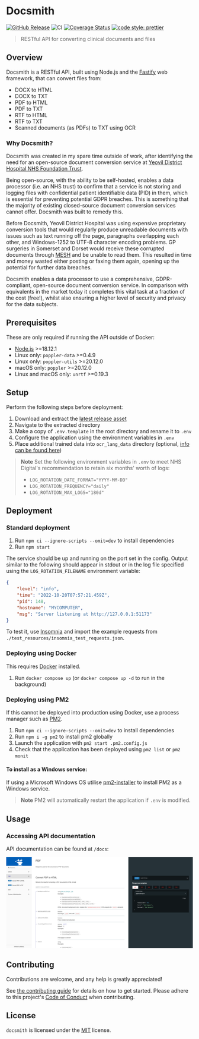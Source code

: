 # Docsmith

[![GitHub Release](https://img.shields.io/github/release/Fdawgs/docsmith.svg)](https://github.com/Fdawgs/docsmith/releases/latest/)
![CI](https://github.com/Fdawgs/docsmith/workflows/CI/badge.svg)
[![Coverage Status](https://coveralls.io/repos/github/Fdawgs/docsmith/badge.svg?branch=master)](https://coveralls.io/github/Fdawgs/docsmith?branch=master)
[![code style: prettier](https://img.shields.io/badge/code_style-prettier-ff69b4.svg?style=flat)](https://github.com/prettier/prettier)

> RESTful API for converting clinical documents and files

## Overview

Docsmith is a RESTful API, built using Node.js and the [Fastify](https://fastify.io/) web framework, that can convert files from:

-   DOCX to HTML
-   DOCX to TXT
-   PDF to HTML
-   PDF to TXT
-   RTF to HTML
-   RTF to TXT
-   Scanned documents (as PDFs) to TXT using OCR

### Why Docsmith?

Docsmith was created in my spare time outside of work, after identifying the need for an open-source document conversion service at [Yeovil District Hospital NHS Foundation Trust](https://yeovilhospital.co.uk/).

Being open-source, with the ability to be self-hosted, enables a data processor (i.e. an NHS trust) to confirm that a service is not storing and logging files with confidential patient identifiable data (PID) in them, which is essential for preventing potential GDPR breaches. This is something that the majority of existing closed-source document conversion services cannot offer. Docsmith was built to remedy this.

Before Docsmith, Yeovil District Hospital was using expensive proprietary conversion tools that would regularly produce unreadable documents with issues such as text running off the page, paragraphs overlapping each other, and Windows-1252 to UTF-8 character encoding problems. GP surgeries in Somerset and Dorset would receive these corrupted documents through [MESH](https://digital.nhs.uk/services/message-exchange-for-social-care-and-health-mesh) and be unable to read them. This resulted in time and money wasted either posting or faxing them again, opening up the potential for further data breaches.

Docsmith enables a data processor to use a comprehensive, GDPR-compliant, open-source document conversion service. In comparison with equivalents in the market today it completes this vital task at a fraction of the cost (free!), whilst also ensuring a higher level of security and privacy for the data subjects.

## Prerequisites

These are only required if running the API outside of Docker:

-   [Node.js](https://nodejs.org/en/) >=18.12.1
-   Linux only: `poppler-data` >=0.4.9
-   Linux only: `poppler-utils` >=20.12.0
-   macOS only: `poppler` >=20.12.0
-   Linux and macOS only: `unrtf` >=0.19.3

## Setup

Perform the following steps before deployment:

1. Download and extract the [latest release asset](https://github.com/Fdawgs/docsmith/releases/latest)
2. Navigate to the extracted directory
3. Make a copy of `.env.template` in the root directory and rename it to `.env`
4. Configure the application using the environment variables in `.env`
5. Place additional trained data into `ocr_lang_data` directory (optional, [info can be found here](./ocr_lang_data/README.md))

> **Note**
> Set the following environment variables in `.env` to meet NHS Digital's recommendation to retain six months' worth of logs:
>
> -   `LOG_ROTATION_DATE_FORMAT="YYYY-MM-DD"`
> -   `LOG_ROTATION_FREQUENCY="daily"`
> -   `LOG_ROTATION_MAX_LOGS="180d"`

## Deployment

### Standard deployment

1. Run `npm ci --ignore-scripts --omit=dev` to install dependencies
2. Run `npm start`

The service should be up and running on the port set in the config. Output similar to the following should appear in stdout or in the log file specified using the `LOG_ROTATION_FILENAME` environment variable:

```json
{
	"level": "info",
	"time": "2022-10-20T07:57:21.459Z",
	"pid": 148,
	"hostname": "MYCOMPUTER",
	"msg": "Server listening at http://127.0.0.1:51173"
}
```

To test it, use [Insomnia](https://insomnia.rest/) and import the example requests from `./test_resources/insomnia_test_requests.json`.

### Deploying using Docker

This requires [Docker](https://docker.com) installed.

1. Run `docker compose up` (or `docker compose up -d` to run in the background)

### Deploying using PM2

If this cannot be deployed into production using Docker, use a process manager such as [PM2](https://pm2.keymetrics.io/).

1. Run `npm ci --ignore-scripts --omit=dev` to install dependencies
2. Run `npm i -g pm2` to install pm2 globally
3. Launch the application with `pm2 start .pm2.config.js`
4. Check that the application has been deployed using `pm2 list` or `pm2 monit`

#### To install as a Windows service:

If using a Microsoft Windows OS utilise [pm2-installer](https://github.com/jessety/pm2-installer) to install PM2 as a Windows service.

> **Note**
> PM2 will automatically restart the application if `.env` is modified.

## Usage

### Accessing API documentation

API documentation can be found at `/docs`:

<img alttext="Screenshot of Docsmith documentation page" src="https://raw.githubusercontent.com/Fdawgs/docsmith/master/docs/images/api_documentation_screenshot.png" width="720">

## Contributing

Contributions are welcome, and any help is greatly appreciated!

See [the contributing guide](./CONTRIBUTING.md) for details on how to get started.
Please adhere to this project's [Code of Conduct](./CODE_OF_CONDUCT.md) when contributing.

## License

`docsmith` is licensed under the [MIT](./LICENSE) license.
